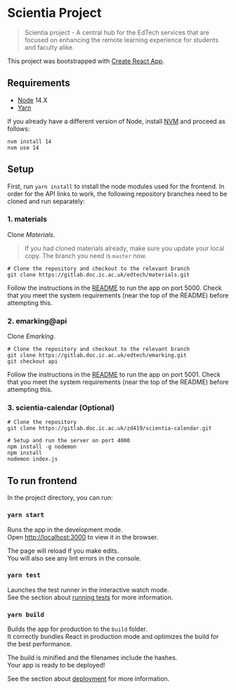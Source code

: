 # Scientia Project

> Scientia project - A central hub for the EdTech services that are focused on enhancing the remote learning experience for students and faculty alike.

This project was bootstrapped with [Create React App](https://github.com/facebook/create-react-app).

## Requirements

- [Node](https://nodejs.org/en/) 14.X
- [Yarn](https://yarnpkg.com/)

If you already have a different version of Node, install [NVM](https://github.com/nvm-sh/nvm#installing-and-updating) and proceed as follows:

```shell script
nvm install 14
nvm use 14
```

## Setup

First, run `yarn install` to install the node modules used for the frontend.
In order for the API links to work, the following repository branches need to be cloned and run separately:

### 1. materials

Clone *Materials*. 

> If you had cloned materials already, make sure you update your local copy. The branch you need is `master` now.

```shell
# Clone the repository and checkout to the relevant branch
git clone https://gitlab.doc.ic.ac.uk/edtech/materials.git
```

Follow the instructions in the [README](https://gitlab.doc.ic.ac.uk/edtech/materials/-/blob/master/README.md) to 
run the app on port 5000. Check that you meet the system requirements (near the top of the README) before attempting this.

### 2. emarking@api

Clone *Emarking*.

```shell
# Clone the repository and checkout to the relevant branch
git clone https://gitlab.doc.ic.ac.uk/edtech/emarking.git
git checkout api
```

Follow the instructions in the [README](https://gitlab.doc.ic.ac.uk/edtech/emarking/-/blob/api/README.md) to
run the app on port 5001. Check that you meet the system requirements (near the top of the README) before attempting this.


### 3. scientia-calendar (Optional)

```shell
# Clone the repository
git clone https://gitlab.doc.ic.ac.uk/zd419/scientia-calendar.git

# Setup and run the server on port 4000
npm install -g nodemon
npm install
nodemon index.js
```


## To run frontend

In the project directory, you can run:

### `yarn start`

Runs the app in the development mode.<br />
Open [http://localhost:3000](http://localhost:3000) to view it in the browser.

The page will reload if you make edits.<br />
You will also see any lint errors in the console.

### `yarn test`

Launches the test runner in the interactive watch mode.<br />
See the section about [running tests](https://facebook.github.io/create-react-app/docs/running-tests) for more information.

### `yarn build`

Builds the app for production to the `build` folder.<br />
It correctly bundles React in production mode and optimizes the build for the best performance.

The build is minified and the filenames include the hashes.<br />
Your app is ready to be deployed!

See the section about [deployment](https://facebook.github.io/create-react-app/docs/deployment) for more information.
